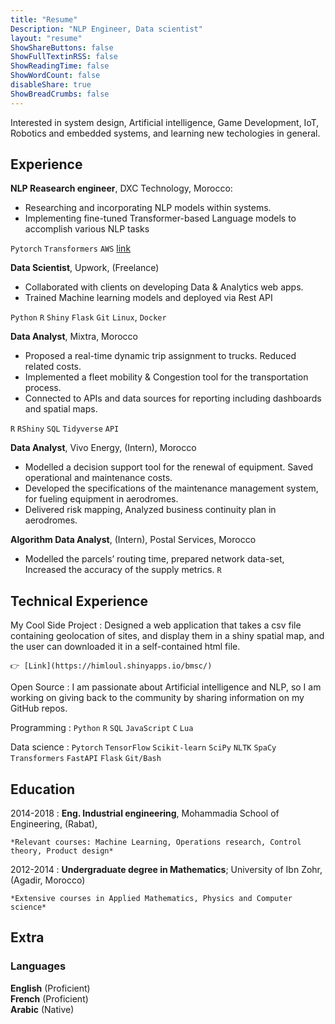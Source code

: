 ```yaml
---
title: "Resume"
Description: "NLP Engineer, Data scientist"
layout: "resume"
ShowShareButtons: false
ShowFullTextinRSS: false
ShowReadingTime: false
ShowWordCount: false
disableShare: true
ShowBreadCrumbs: false
---
```

<!-- https://mszep.github.io/pandoc_resume/ -->

<!-- 
Johnny Coder
============
-------------------     ----------------------------
1 MyAddress                        email@example.com  
MyTown 1000                          @twitter_handle  
MyCountry                           1800 my-phone-nr  
-------------------     ---------------------------- -->

Interested in system design, Artificial intelligence, Game Development, IoT, Robotics and embedded systems, and learning new techologies in general.

Experience
----------

**NLP Reasearch engineer**, DXC Technology, Morocco:

- Researching and incorporating NLP models within systems.
- Implementing fine-tuned Transformer-based Language models to accomplish various NLP tasks

`Pytorch` `Transformers` `AWS` [link](http://www.example.com)

**Data Scientist**, Upwork, (Freelance)

- Collaborated with clients on developing Data & Analytics web apps. 
- Trained Machine learning models and deployed via Rest API 

`Python` `R` `Shiny` `Flask` `Git` `Linux`, `Docker`

**Data Analyst**, Mixtra, Morocco

- Proposed a real-time dynamic trip assignment to trucks. Reduced related costs.
- Implemented a  fleet mobility & Congestion tool for the transportation process.
- Connected to APIs and data sources for reporting including dashboards and spatial maps.

`R` `RShiny` `SQL` `Tidyverse` `API`

**Data Analyst**, Vivo Energy, (Intern), Morocco

- Modelled a decision support tool for the renewal of equipment. Saved operational and maintenance costs.
- Developed the specifications of the maintenance management system, for fueling equipment in aerodromes.
- Delivered risk mapping, Analyzed business continuity plan in aerodromes.


**Algorithm Data Analyst**, (Intern), Postal Services, Morocco

- Modelled the parcels’ routing time, prepared network data-set, Increased the accuracy of the supply metrics.
`R` 


Technical Experience
--------------------

My Cool Side Project
:   Designed a web application that takes a csv file containing geolocation of sites, and display them in a shiny spatial map, and the user can downloaded it in a self-contained html file.

    👉 [Link](https://himloul.shinyapps.io/bmsc/)

Open Source
:   I am passionate about Artificial intelligence and NLP, so I am working on giving back to the community by sharing information on my GitHub repos.

Programming
:   `Python` `R` `SQL` `JavaScript` `C` `Lua`  
    

Data science
:    `Pytorch` `TensorFlow` `Scikit-learn` `SciPy` `NLTK` `SpaCy` `Transformers` `FastAPI` `Flask` `Git/Bash`

[ref]: https://github.com/himloul/superlongprojectname


Education
---------

2014-2018
:   **Eng. Industrial engineering**, Mohammadia School of Engineering, (Rabat),

    *Relevant courses: Machine Learning, Operations research, Control theory, Product design*

2012-2014
:   **Undergraduate degree in Mathematics**; University of Ibn Zohr, (Agadir, Morocco)

    *Extensive courses in Applied Mathematics, Physics and Computer science*


Extra
----------------------------------------

### Languages

**English** (Proficient)  
**French** (Proficient)  
**Arabic** (Native)






<!-- ### 💻 Technical Skills

#### 🖥 Programming Skills:
Python, R, C, SQL, Lua, JavaScript, Git/Bash

#### 💽 Databases:
MySQL, SQL Server, MongoDB.

#### 📊 Data Visualization:
`RShiny`, `plotly`, `ggplot2`, `seaborn`, `Tableau`, `PowerBI`, `Excel`.

#### 🎰 Machine Learning:
Regression and Classification, Clustering, Transformers, `GPT`, `BERT`, Random Forest, Decision Trees, Natural Language Processing, Neural Networks, K-Nearest Neighbor, SVM, Naive Bayes, Ensemble Models, Bagging and Boosting, Time Series Analysis, `Keras`, `TensorFlow`, `PyTorch`.

#### ☁ Cloud Platform:
Microsoft Azure, AWS.

#### 📁 Packages/Frameworks:
`Sklearn`, `Pandas`, `Regex`, `Numpy`, `OpenCV`, `Keras`, TensorFlow, Transformers, NLTK, Seaborn, Azure AutoML, Boto3, `MLflow`

💻 Software/Tools:
Jupyter, GitHub, Flask, Docker, Kubernetes, Streamlit, R Shiny, Visual Studio Code, Rest API -->

